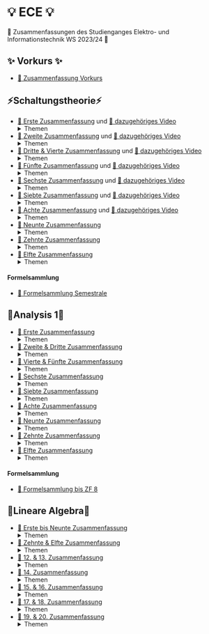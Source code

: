 # 💡 ECE 💡

🥳 Zusammenfassungen des Studienganges Elektro- und Informationstechnik WS 2023/24 🥳

## ✨ Vorkurs ✨

-   [📝 Zusammenfassung Vorkurs](/Vorkurs/Vorkurs_Zusammenfassung.pdf)

## ⚡Schaltungstheorie⚡

-   [📝 Erste Zusammenfassung](/Schaltungstheorie/Zusammenfassungen/ST_ZF_1.png) und [📸 dazugehöriges Video](https://www.youtube.com/watch?v=NnK4rBzMl0s)  
    <details>
      <summary>Themen</summary>
        - KCL & KVL </br>
        - Beschreibungsformen </br>
        - Polung & Leistung </br>
        - Quellenfreiheit </br>
        - Dualwandlung </br>
        - Nullator/Norator </br>
        - Widerstände </br>
        - Dioden </br>
        - Parallel & Serienschaltung </br>
    </details>
-   [📝 Zweite Zusammenfassung](/Schaltungstheorie/Zusammenfassungen/ST_ZF_2.png) und [📸 dazugehöriges Video](https://www.youtube.com/watch?v=S2WF1JfdYZg)  
    <details>
      <summary>Themen</summary>
        - Lineare Quellen </br>
        - Kurzschluss & Leerlauf </br>
        - Unabhängige (Konstante) Quellen </br>
        - Ideale Dioden, Konkave- & Konvexe Widerstände </br>
        - Eintorschaltungen (Quelle & Last) </br>
        - Arbeitspunkt finden </br>
        - Linearisierung </br>
        - Kleinsignalanalyse </br>
    </details>
-   [📝 Dritte & Vierte Zusammenfassung](/Schaltungstheorie/Zusammenfassungen/ST_ZF_3_4.pdf) und [📸 dazugehöriges Video](https://youtu.be/OijX-3kgo4M)  
    <details>
      <summary>Themen</summary>
        - Zweitore </br>
        - Beschreibungsformen Zweitore </br>
        - Str. lin. Zweitore </br>
        - Beschreibungsformen str. lin. Zweitore (Kern & Bild) </br>
        - Zweitormatrizen & Umwandlungstabelle </br>
        - Nicht Quellenfreie lin. Zweitore (∉ (0,0)) </br>
        - Explizite Beschreibung </br>
        - Linearisierung von Zweitoren </br>
    </details>
-   [📝 Fünfte Zusammenfassung](/Schaltungstheorie/Zusammenfassungen/ST_ZF_5.pdf) und [📸 dazugehöriges Video](https://youtu.be/QsurjCyJBD0)  
    <details>
      <summary>Themen</summary>
        - Leistungsbilanz Zweitore </br>
        - Passiv & Aktiv </br>
        - Dualität bei Zweitoren </br>
        - Symmetrie </br>
        - Reziprozität </br>
    </details>
-   [📝 Sechste Zusammenfassung](/Schaltungstheorie/Zusammenfassungen/ST_ZF_6.pdf) und [📸 dazugehöriges Video](https://youtu.be/RFoMuLUwWtQ)  
    <details>
      <summary>Themen</summary>
        - Gesteuerte Quellen </br>
        - Nullor </br>
        - Übertrager (Spule) </br>
        - Gyrator (Dualwandler) </br>
        - NIK (Widerstands-Umkehrung) </br>
        - Parallel-/Serie-/Hybrid- & Kettenschaltung von Zweitoren </br>
        - Anfang OPVs </br>
    </details>
-   [📝 Siebte Zusammenfassung](/Schaltungstheorie/Zusammenfassungen/ST_ZF_7.pdf) und [📸 dazugehöriges Video](https://youtu.be/caF68ii2SLU)  
    <details>
      <summary>Themen</summary>
        - OPV </br>
        - Idealisierte Darstellung </br>
        - Invertierender Verstärker </br>
        - VCVS Model </br>
        - Nicht inv. Verstärker </br>
        - Spannungsfolger </br>
        - NIK mit OPVs </br>
        - Ideale Diode mit OPVs </br>
    </details>
-   [📝 Achte Zusammenfassung](/Schaltungstheorie/Zusammenfassungen/ST_ZF_8.pdf) und [📸 dazugehöriges Video](https://youtu.be/51j7sS_fbtg)  
    <details>
      <summary>Themen</summary>
        - Konkave- & Konvexe Widerstände mit OPVs </br>
        - Virtuelle Masse </br>
        - Summierer </br>
        - VCVS </br>
        - CCVS </br>
        - VCCS </br>
    </details>
-   [📝 Neunte Zusammenfassung](/Schaltungstheorie/Zusammenfassungen/ST_ZF_9.pdf)
    <details>
      <summary>Themen</summary>
        - Mehrtor Beschreibungsformen </br>
        - Spezielle Mehrtore (Übertrager, Zirkulator & Mult./Div.) </br>
        - Allgemeine Analyseverfahren </br>
        - Netzwerkgraphen & Bäume</br>
        - KVL & KCL aufstellen </br>
        - KVL & KCL als Matrizen schreiben </br>
    </details>
-   [📝 Zehnte Zusammenfassung](/Schaltungstheorie/Zusammenfassungen/ST_ZF_10.pdf)
    <details>
      <summary>Themen</summary>
        - Inzidenzmatrix </br>
        - ⚠️⚠️Tellegen'scher Satz⚠️⚠️ </br>
        - Tableugleichungen </br>
        - Knotenspannungsanalyse </br>
        - Nicht Lineare Netzwerkelemente </br>
        - Newton Raphson </br>
        - Reduzierte Knotenspannungsanalyse </br>
    </details>
-   [📝 Elfte Zusammenfassung](/Schaltungstheorie/Zusammenfassungen/ST_ZF_11.pdf)
    <details>
      <summary>Themen</summary>
        - Reduzierte Kettenspannungsanalyse </br>
        - Nicht lin. Elemente einbinden </br>
        - Knotenleitwertsmatrix direkt finden </br>
        - Nicht Spannungsgesteuerte Elemente einbinden </br>
        - Quellwandlung </br>
        -  Ohm'sches Gesetz </br>
        -  Gyrator/Dualwandlung </br>
    </details>

#### Formelsammlung
-    [📜 Formelsammlung Semestrale](/Schaltungstheorie/Formelsammlung/ST%20Formelsammulng%20v2.pdf)

## 🧮Analysis 1🧮

-   [📝 Erste Zusammenfassung](/Analysis_1/AN1_ZF_1.png)
    <details>
      <summary>Themen</summary>
        - Mengen </br>
        - Induktion </br>
        - Summen & Produktregeln </br>
        - Zahlenmengen </br>
        - Ungleichungen </br>
        - Intervalle (Inf. Sup. Min. Max.) </br>
        - Trigonometrische Funktionen </br>
        - Komplexe Zahlen </br>
        - Darstellungsarten komplexer Zahlen </br>
    </details>
-   [📝 Zweite & Dritte Zusammenfassung](/Analysis_1/AN1_ZF_2-3.pdf)
    <details>
      <summary>Themen</summary>
        - Folgen & Reihen </br>
        - Beschränktheit </br>
        - Grenzwertbestimmung </br>
        - Rechentricks mit Folgen </br>
    </details>
-   [📝 Vierte & Fünfte Zusammenfassung](/Analysis_1/AN1_ZF_4-5.pdf)
    <details>
      <summary>Themen</summary>
        - Sandwhich Theorem </br>
        - Monotonie von Folgen </br>
        - Cauhy-Konvergenzkriterium </br>
        - Teilfolgen </br>
        - Reihen & Konvergenzkriterien </br>
    </details>
-   [📝 Sechste Zusammenfassung](/Analysis_1/AN1_ZF_6.pdf)
    <details>
      <summary>Themen</summary>
        - Cauchy Kriterium für Reihen </br>
        - Absolute Konvergenz </br>
        - Leibniz Kriterium </br>
        - Majorantenkriterium </br>
        - Quotientenkriterium </br>
        - Wurzelkriterium </br>
        - Funktionsgrenzwerte </br>
        - Rechenregeln Funktionsgrenzwerte </br>
    </details>
-   [📝 Siebte Zusammenfassung](/Analysis_1/AN1_ZF_7.pdf)
    <details>
      <summary>Themen</summary>
        - Sandwhich Kriterium </br>
        - Stetigkeit von Funktionen </br>
        - Stetige Funktionen in ganz R </br>
        - Stetigkeit fortsetzen </br>
        - Nullstellen annähern </br>
        - Selbstabbildung </br>
        - Folgen in C </br>
        - Reihen in C </br>
    </details>
-   [📝 Achte Zusammenfassung](/Analysis_1/AN1_ZF_8.pdf)
    <details>
      <summary>Themen</summary>
        - Majorentenkriterium in C </br>
        - Geometrische Reihe in C </br>
        - Quotientenkriterium in C </br>
        - Komplexe Exponentialfunktion </br>
        - Potenzreihen </br>
        - Konvergenzradius in C & in R </br>
        - Limsup & Liminf </br>
        - Konvergenzradius berechnen </br>
    </details>
-   [📝 Neunte Zusammenfassung](/Analysis_1/AN1_ZF_9.pdf)
    <details>
      <summary>Themen</summary>
        - Ableitungen </br>
        - Ableitungen von Potenzreihen </br>
        - Extremstellen & Mittelwertssatz </br>
        - Extremstellen finden </br>
        - Satz von Rolle </br>
        - Mittelwertsatz </br>
    </details>
-   [📝 Zehnte Zusammenfassung](/Analysis_1/AN1_ZF_10.pdf)
    <details>
      <summary>Themen</summary>
        - Mittelwertsatz Diff.-Rechnung </br>
        - Monotonie (NUR auf Intervall), Umkehrfunktion </br>
        - Stationäre Punkte (lok. min/max) </br>
        - Min/Max finden </br>
        - Alternativer Extremwerttest </br>
        - Konkav & Konvex </br>
        - Wendepunkt </br>
        - Umkehrfunktion </br>
        - Bild, Surj., Inj., Bij. </br>
        - Log. </br>
        - L'Hospital </br>
    </details>
-   [📝 Elfte Zusammenfassung](/Analysis_1/AN1_ZF_11.pdf)
    <details>
      <summary>Themen</summary>
        - Best. Integral </br>
        - Unter- & Obersumme </br>
        - (Riemann)-Integral </br>
        - Fallunterscheidung (vermeiden) </br>
        - Mittelwertsatz der Integralrechnung </br>
        - Stammfunktion </br>
        - Unbest. Integral </br>
        - Hauptsatz Dif.- & Int.-Rechnung </br>
        - Integrationsmethoden </br>
        - Partielles Int. </br>
        - Substitution </br>
    </details>

#### Formelsammlung
-    [📜 Formelsammlung bis ZF 8](/Analysis_1/Formelsammlung.pdf)


## 📐Lineare Algebra📐
-   [📝 Erste bis Neunte Zusammenfassung](/Lineare_Algebra/LinAlg_ZF_1-9.pdf)
    <details>
      <summary>Themen</summary>
        - Boolsche Algebra </br>
        - Mengen </br>
        - Vektoren </br>
        - Skalarprodukt & Eukl. Norm </br>
        - CSU, Orthogonalität, Dreiecksungl. </br>
        - Projektion </br>
        - LGS </br>
        - Lin.-Komb. </br>
        - ZSF </br>
        - Gauß Elimination </br>
        - Rangsätze </br>
        - Strenge ZSF </br>
        - Gauß Jordan Elimination </br>
        - Lineare Hülle </br>
        - Lin.-(Un-)Abhängigkeit </br>
        - Elementarmatrizen </br>
        - Matrixmultiplikation </br>
        - Matrixpotenzen </br>
        - Symmetrische Matrizen </br>
        - Graphen/Adjazenzmatrix/Kantenzug </br>
        - Matrix invertieren (Socks and shoes) </br>
    </details>
-   [📝 Zehnte & Elfte Zusammenfassung](/Lineare_Algebra/LinAlg_ZF_10-11.pdf)
    <details>
      <summary>Themen</summary>
        - Unterräume </br>
        - Spalten- & Zeilenraum </br>
        - Basen </br>
        - Dimension </br>
        - Dim(Kern) </br>
        - Rangsätze 2.0 </br>
        - Lineare Abbildungen </br>
        - Bild </br>
        - Matrix Hauptsatz a-q </br>
    </details>
-   [📝 12. & 13. Zusammenfassung](/Lineare_Algebra/LinAlg_ZF_12-13.pdf)
    <details>
      <summary>Themen</summary>
        - [v]_B = B^(-1) * v </br>
        - [f]_B = B^(-1) * [f] * B </br>
        - Diagonalisierbarkeit </br>
        - Eigenwerte & Eigenvektoren </br>
        - Determinante berechnen </br>
        - Charakteristisches Polynom = 0 => Eigenwerte </br>
    </details>
-   [📝 14. Zusammenfassung](/Lineare_Algebra/LinAlg_ZF_14.pdf)
    <details>
      <summary>Themen</summary>
        - Dreiecksmatrizen (Det = Produkt diag.) </br>
        - Det. von Elementarmatrizen </br>
        - Invertierbarkeit & Determinante </br>
        - Determinanten Hauptsatz </br>
    </details>
-   [📝 15. & 16. Zusammenfassung](/Lineare_Algebra/LinAlg_ZF_15-16.pdf)
    <details>
      <summary>Themen</summary>
        - Matrix Hauptsatz a-s </br>
        - 8.33 (Determinanten fuckery) </br>
        - Determinantenmultiplikationssatz </br>
        - Det = Fläche von Parallelotop </br>
        - Charakteristisches Polynom </br>
        - Eigenwerte & Eigenvektoren bestimmen 2.0 </br>
        - Eigenwerte & Potenzen </br>
        - 8.44 (Eigenwert fuckery) </br>
        - Geometrische Vielfachheit </br>
        - Ähnlichkeit </br>
        - Algebraische Vielfachheit </br>
    </details>
-   [📝 17. & 18. Zusammenfassung](/Lineare_Algebra/LinAlg_ZF_17-18.pdf)
    <details>
      <summary>Themen</summary>
        - 8.55 (mga fuckery) </br>
        - Differentialgleichungen </br>
        - Differentialgleichungssysteme </br>
    </details>
-   [📝 19. & 20. Zusammenfassung](/Lineare_Algebra/LinAlg_ZF_19-20.pdf)
    <details>
      <summary>Themen</summary>
        - Orthogonale Menge </br>
        - Orthogonalbasis </br>
        - Koeffizienten von lin.-Komb. direkt berechnen </br>
        - Ortho<b>NORMAL</b>basis </br>
        - Orthogonalmatrix wenn Spalten = Ortho<b>NORMAL</b> </br>
    </details>

